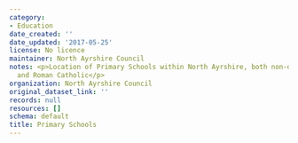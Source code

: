 ```yaml
---
category:
- Education
date_created: ''
date_updated: '2017-05-25'
license: No licence
maintainer: North Ayrshire Council
notes: <p>Location of Primary Schools within North Ayrshire, both non-denominational
  and Roman Catholic</p>
organization: North Ayrshire Council
original_dataset_link: ''
records: null
resources: []
schema: default
title: Primary Schools
---
```


